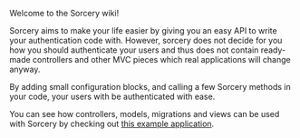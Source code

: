Welcome to the Sorcery wiki!

Sorcery aims to make your life easier by giving you an easy API to write your authentication code with.
However, sorcery does not decide for you how you should authenticate your users and thus does not contain ready-made controllers and other MVC pieces which real applications will change anyway.

By adding small configuration blocks, and calling a few Sorcery methods in your code, your users with be authenticated with ease.

You can see how controllers, models, migrations and views can be used with Sorcery by checking out [this example application](https://github.com/NoamB/sorcery-example-app).